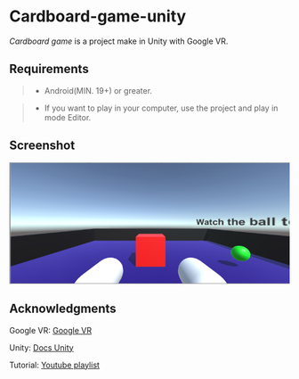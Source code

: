 # Cardboard-game-unity

*Cardboard game* is a project make in Unity with Google VR.

## Requirements
> - Android(MIN. 19+) or greater.

> - If you want to play in your computer, use the project and play in mode Editor.

## Screenshot
![alt text](Captura.PNG)

## Acknowledgments
Google VR: [Google VR](https://github.com/googlevr/gvr-unity-sdk/releases)

Unity: [Docs Unity](https://docs.unity3d.com/2018.4/Documentation/Manual/index.html)

Tutorial: [Youtube playlist](https://www.youtube.com/watch?v=OEP7sMwfZnE&list=PLiuDBLn1FK-QOmpA3Vs2JY0DVAj0GfFPn)

